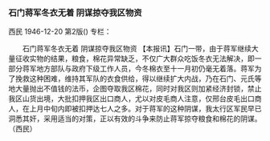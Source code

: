 ### 石门蒋军冬衣无着  阴谋掠夺我区物资
西民
1946-12-20
第2版()
专栏：

　　石门蒋军冬衣无着  阴谋掠夺我区物资
    【本报讯】石门一带，由于蒋军继续大量征收实物的结果，粮食，棉花异常缺乏，不仅广大群众吃饭冬衣无法解决，即一部分蒋军地方部队与政府下级工作人员，今冬棉衣至十一月初仍毫无着落。蒋军为了挽救这种困难，维持其军队的衣食供给，得以继续扩大内战，乃在石门、元氏等地大量抛出不值钱的法币，企图夺取我区棉花，同时对我区则加紧经济封锁，禁止我区山货出境，大批扣押我区出口商人，尤以对皮毛商人注意，仅邢台皮毛出口商人，在上月中旬内即被扣押达七人之多。对于蒋军的这种阴谋，我太行区军民早已洞悉其奸，采用适当的对策，正以有效的斗争来防止蒋军掠夺粮食和棉花的阴谋。
                                                      （西民）
